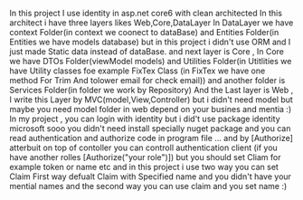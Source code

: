 In this project I use identity in asp.net core6 with clean architected 
In this architect i have three layers likes Web,Core,DataLayer
In DataLayer we have context Folder(in context we coonect to dataBase) and Entities Folder(in Entities we have models database) but in this project i didn't use ORM and
I just made Static data instead of dataBase.
and next layer is Core , In Core we have DTOs Folder(viewModel models) and Utilities Folder(in Utitlities we have Utility classes foe example FixTex Class (in FixTex we have one method 
For Trim And tolower email for check email)) and another folder is Services Folder(in folder we work by Repository) 
And the Last layer is Web , I write this Layer by MVC(model,View,Controller) but i didn't need model but maybe you need model folder in web depend on your busines and mentia :)
In my project , you can login with identity but i did't use package identity microsoft sooo you didn't need install specially nuget package and you can read authentication and authorize
code in program file ...
and by [Authorize] atterbuit on top of contoller you can controll authentication client (if you have another rolles [Authorize("your role")])
but you should set Cliam for example token or name etc and in this project i use two way you can set Claim First way defualt Claim with Specified name and you didn't have
your mential names and the second way you can use claim and you set name :)
